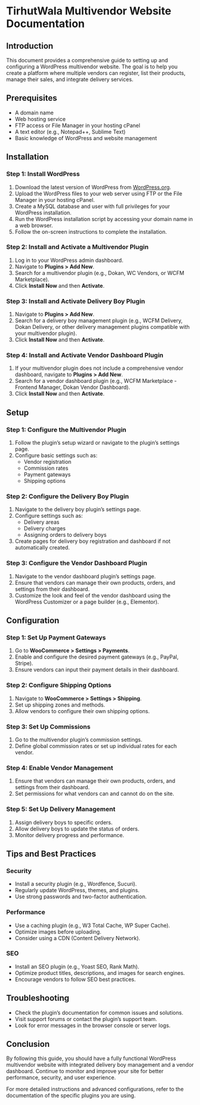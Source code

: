 # TirhutWala Multivendor Website Documentation

## Introduction
This document provides a comprehensive guide to setting up and configuring a WordPress multivendor website. The goal is to help you create a platform where multiple vendors can register, list their products, manage their sales, and integrate delivery services.

## Prerequisites
- A domain name
- Web hosting service
- FTP access or File Manager in your hosting cPanel
- A text editor (e.g., Notepad++, Sublime Text)
- Basic knowledge of WordPress and website management

## Installation

### Step 1: Install WordPress
1. Download the latest version of WordPress from [WordPress.org](https://wordpress.org/download/).
2. Upload the WordPress files to your web server using FTP or the File Manager in your hosting cPanel.
3. Create a MySQL database and user with full privileges for your WordPress installation.
4. Run the WordPress installation script by accessing your domain name in a web browser.
5. Follow the on-screen instructions to complete the installation.

### Step 2: Install and Activate a Multivendor Plugin
1. Log in to your WordPress admin dashboard.
2. Navigate to **Plugins > Add New**.
3. Search for a multivendor plugin (e.g., Dokan, WC Vendors, or WCFM Marketplace).
4. Click **Install Now** and then **Activate**.

### Step 3: Install and Activate Delivery Boy Plugin
1. Navigate to **Plugins > Add New**.
2. Search for a delivery boy management plugin (e.g., WCFM Delivery, Dokan Delivery, or other delivery management plugins compatible with your multivendor plugin).
3. Click **Install Now** and then **Activate**.

### Step 4: Install and Activate Vendor Dashboard Plugin
1. If your multivendor plugin does not include a comprehensive vendor dashboard, navigate to **Plugins > Add New**.
2. Search for a vendor dashboard plugin (e.g., WCFM Marketplace - Frontend Manager, Dokan Vendor Dashboard).
3. Click **Install Now** and then **Activate**.

## Setup

### Step 1: Configure the Multivendor Plugin
1. Follow the plugin’s setup wizard or navigate to the plugin’s settings page.
2. Configure basic settings such as:
   - Vendor registration
   - Commission rates
   - Payment gateways
   - Shipping options

### Step 2: Configure the Delivery Boy Plugin
1. Navigate to the delivery boy plugin’s settings page.
2. Configure settings such as:
   - Delivery areas
   - Delivery charges
   - Assigning orders to delivery boys
3. Create pages for delivery boy registration and dashboard if not automatically created.

### Step 3: Configure the Vendor Dashboard Plugin
1. Navigate to the vendor dashboard plugin’s settings page.
2. Ensure that vendors can manage their own products, orders, and settings from their dashboard.
3. Customize the look and feel of the vendor dashboard using the WordPress Customizer or a page builder (e.g., Elementor).

## Configuration

### Step 1: Set Up Payment Gateways
1. Go to **WooCommerce > Settings > Payments**.
2. Enable and configure the desired payment gateways (e.g., PayPal, Stripe).
3. Ensure vendors can input their payment details in their dashboard.

### Step 2: Configure Shipping Options
1. Navigate to **WooCommerce > Settings > Shipping**.
2. Set up shipping zones and methods.
3. Allow vendors to configure their own shipping options.

### Step 3: Set Up Commissions
1. Go to the multivendor plugin’s commission settings.
2. Define global commission rates or set up individual rates for each vendor.

### Step 4: Enable Vendor Management
1. Ensure that vendors can manage their own products, orders, and settings from their dashboard.
2. Set permissions for what vendors can and cannot do on the site.

### Step 5: Set Up Delivery Management
1. Assign delivery boys to specific orders.
2. Allow delivery boys to update the status of orders.
3. Monitor delivery progress and performance.

## Tips and Best Practices

### Security
- Install a security plugin (e.g., Wordfence, Sucuri).
- Regularly update WordPress, themes, and plugins.
- Use strong passwords and two-factor authentication.

### Performance
- Use a caching plugin (e.g., W3 Total Cache, WP Super Cache).
- Optimize images before uploading.
- Consider using a CDN (Content Delivery Network).

### SEO
- Install an SEO plugin (e.g., Yoast SEO, Rank Math).
- Optimize product titles, descriptions, and images for search engines.
- Encourage vendors to follow SEO best practices.

## Troubleshooting
- Check the plugin’s documentation for common issues and solutions.
- Visit support forums or contact the plugin’s support team.
- Look for error messages in the browser console or server logs.

## Conclusion
By following this guide, you should have a fully functional WordPress multivendor website with integrated delivery boy management and a vendor dashboard. Continue to monitor and improve your site for better performance, security, and user experience.

For more detailed instructions and advanced configurations, refer to the documentation of the specific plugins you are using.
